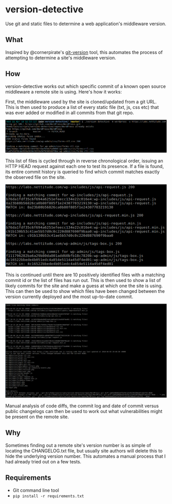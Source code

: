 # version-detective

Use git and static files to determine a web application's middleware version.

## What

Inspired by @cornerpirate's [git-version](https://github.com/cornerpirate/git-version) tool, this automates the process of attempting to determine a site's middleware version.

## How

version-detective works out which specific commit of a known open source middleware a remote site is using. Here's how it works:

First, the middleware used by the site is cloned/updated from a git URL. This is then used to produce a list of every static file (txt, js, css etc) that was ever added or modified in all commits from that git repo.

![version-detective start](screenshots/start.png)

This list of files is cycled through in reverse chronological order, issuing an HTTP HEAD request against each one to test its presence. If a file is found, its entire commit history is queried to find which commit matches exactly the observed file on the site.

![determining valid commits](screenshots/identify-commit.png)

This is continued until there are 10 positively identified files with a matching commit id or the list of files has run out. This is then used to show a list of likely commits for the site and make a guess at which one the site is using. This can then be used to show which files have been changed between the version currently deployed and the most up-to-date commit.

![report commit id](screenshots/end.png)

Manual analysis of code diffs, the commit log and date of commit versus public changelogs can then be used to work out what vulnerabilities might be present on the remote site.

## Why

Sometimes finding out a remote site's version number is as simple of locating the CHANGELOG.txt file, but usually site authors will delete this to hide the underlying version number. This automates a manual process that I had already tried out on a few tests.

## Requirements

 - Git command line tool
 - `pip install -r requirements.txt`

